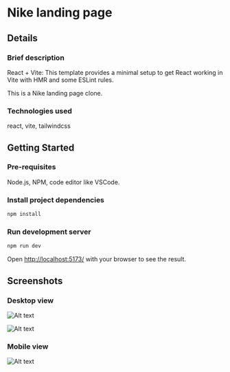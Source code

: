 # Nike landing page

## Details

### Brief description

React + Vite: This template provides a minimal setup to get React working in Vite with HMR and some ESLint rules.

This is a Nike landing page clone.

### Technologies used

react, vite, tailwindcss

## Getting Started

### Pre-requisites

Node.js, NPM, code editor like VSCode.

### Install project dependencies

```bash
npm install
```

### Run development server

```bash
npm run dev
```

Open [http://localhost:5173/](http://localhost:5173/) with your browser to see the result.

## Screenshots

### Desktop view

![Alt text](https://raw.githubusercontent.com/usamyismy7/nike-website-react-tailwind/master/assets/image3.png)

![Alt text](https://raw.githubusercontent.com/usamyismy7/nike-website-react-tailwind/master/assets/image.png)

### Mobile view

![Alt text](https://raw.githubusercontent.com/usamyismy7/nike-website-react-tailwind/master/assets/image2.png)
